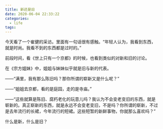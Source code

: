 ```yaml
---
title: 新还是旧
date: 2020-06-04 22:33:22
categories:
  - life
tags:
---
```


今天看了一个崔健的采访。里面有一句话很有感触。“年轻人认为，我看到东西，就是时尚。我看不到的东西都是过时的。”

前段时间，看《世上只有一个京都》的时候，也看到类似的对新和旧的讨论。

在《宗方姐妹》中，姐姐与妹妹似乎就是旧与新的代表。

——“满里，我有那么陈旧吗？那你所谓的崭新又是什么呢？”

——“姐姐去京都，看的是庭园，走的是寺庙。”

——“这些就算是陈旧、腐朽老化的玩意儿吗？我认为不会变老变旧的东西，就是崭新的。真正崭新的东西，就是永远不会变老变旧，不是吗？你所谓的崭新，不过是去年流行的长裙，今年流行的短裙。这些短暂的新鲜事物，你就那么喜欢吗？”

什么是新，什么是旧？
